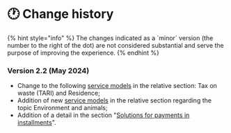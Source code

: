 # 🕐 Change history

{% hint style="info" %}
The changes indicated as a \`minor\` version (the number to the right of the dot) are not considered substantial and serve the purpose of improving the experience.
{% endhint %}

### Version 2.2 (May 2024)

* Change to the following [service models](https://github.com/pagopa/devportal-docs/blob/docs/from-gitbook/docs/MU2KpdcNBNLyeD4kR4n2/catalog-of-services-and-models/the-most-frequent-service-models.md) in the relative section: Tax on waste (TARI) and Residence;
* Addition of new [service models](https://github.com/pagopa/devportal-docs/blob/docs/from-gitbook/docs/MU2KpdcNBNLyeD4kR4n2/catalog-of-services-and-models/the-most-frequent-service-models.md) in the relative section regarding the topic Environment and animals;
* Addition of a detail in the section "[Solutions for payments in installments](what-a-service-can-do-with-io/sending-messages/messages-that-indicate-a-payment/solutions-for-payments-in-installments.md)".
